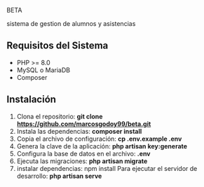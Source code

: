 BETA

sistema de gestion de alumnos y asistencias

## Requisitos del Sistema

- PHP >= 8.0
- MySQL o MariaDB
- Composer

## Instalación

1. Clona el repositorio: **git clone https://github.com/marcosgodoy99/beta.git**
2. Instala las dependencias: **composer install**
3. Copia el archivo de configuración: **cp .env.example .env**
4. Genera la clave de la aplicación: **php artisan key:generate**
5. Configura la base de datos en el archivo: **.env**
6. Ejecuta las migraciones: **php artisan migrate**
7. instalar dependencias: npm install
Para ejecutar el servidor de desarrollo:
**php artisan serve**
